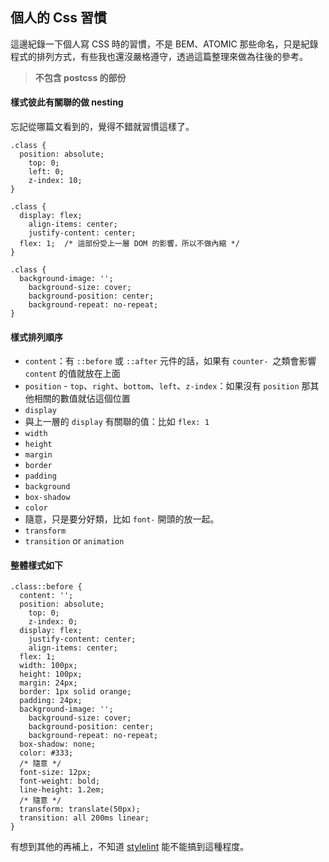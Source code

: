 ## 個人的 Css 習慣

這邊紀錄一下個人寫 CSS 時的習慣，不是 BEM、ATOMIC 那些命名，只是紀錄程式的排列方式，有些我也還沒嚴格遵守，透過這篇整理來做為往後的參考。

> **不包含 postcss 的部份**

#### 樣式彼此有關聯的做 nesting

忘記從哪篇文看到的，覺得不錯就習慣這樣了。


```
.class {
  position: absolute;
    top: 0;
    left: 0;
    z-index: 10;
}
``` 
```
.class {
  display: flex;
    align-items: center;
    justify-content: center;
  flex: 1;  /* 這部份受上一層 DOM 的影響，所以不做內縮 */
}
``` 
```
.class {
  background-image: '';
    background-size: cover;
    background-position: center;
    background-repeat: no-repeat;
}
``` 


#### 樣式排列順序

- `content`：有 `::before` 或 `::after` 元件的話，如果有 `counter- `之類會影響 `content` 的值就放在上面
- `position` - `top`、`right`、`bottom`、`left`、`z-index`：如果沒有 `position` 那其他相關的數值就佔這個位置
- `display`
- 與上一層的 `display` 有關聯的值：比如 `flex: 1`
- `width`
- `height`
- `margin`
- `border`
- `padding`
- `background`
- `box-shadow`
- `color`
- 隨意，只是要分好類，比如 `font-` 開頭的放一起。
- `transform`
- `transition` or `animation`

#### 整體樣式如下

```
.class::before {
  content: '';
  position: absolute;
    top: 0;
    z-index: 0;
  display: flex;
    justify-content: center;
    align-items: center;
  flex: 1;
  width: 100px;
  height: 100px;
  margin: 24px;
  border: 1px solid orange;
  padding: 24px;
  background-image: '';
    background-size: cover;
    background-position: center;
    background-repeat: no-repeat;
  box-shadow: none;
  color: #333;
  /* 隨意 */
  font-size: 12px;
  font-weight: bold;
  line-height: 1.2em;
  /* 隨意 */
  transform: translate(50px);
  transition: all 200ms linear;
}
``` 

有想到其他的再補上，不知道 [stylelint](https://stylelint.io) 能不能搞到這種程度。